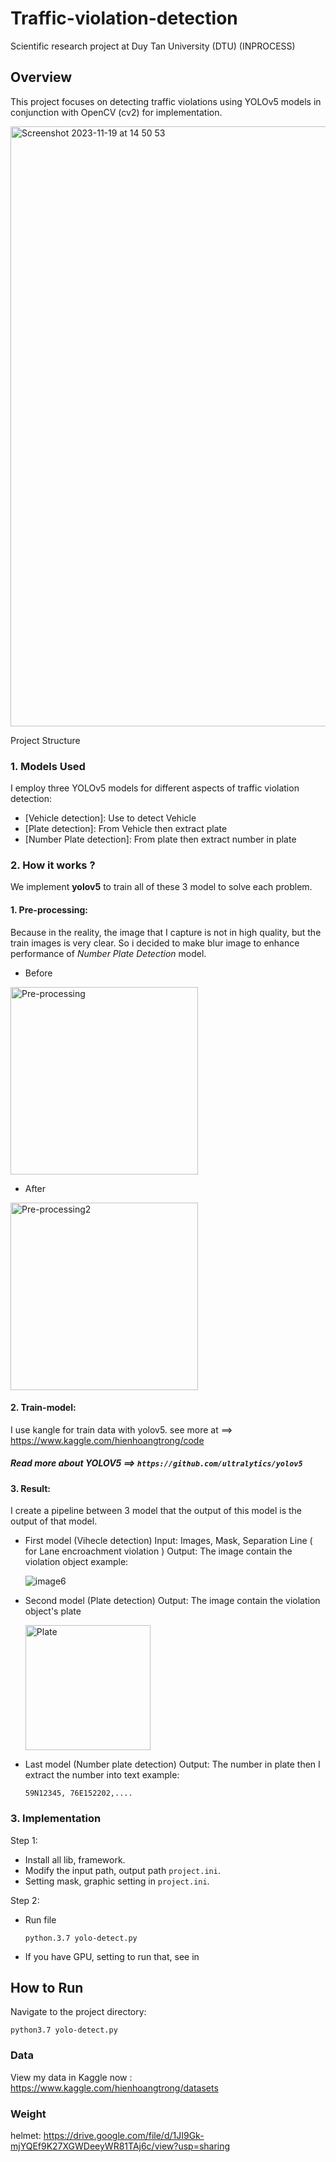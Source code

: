 # Traffic-violation-detection
Scientific research project at Duy Tan University (DTU) (INPROCESS)

## Overview
This project focuses on detecting traffic violations using YOLOv5 models in conjunction with OpenCV (cv2) for implementation.

<img width="960" alt="Screenshot 2023-11-19 at 14 50 53" src="https://github.com/TrH203/Traffic-violation-detection/assets/96675314/b945dfbd-220b-40c4-a162-bb4f988d5d5e">

Project Structure
### 1. Models Used
I employ three YOLOv5 models for different aspects of traffic violation detection:

- [Vehicle detection]: Use to detect Vehicle
- [Plate detection]: From Vehicle then extract plate 
- [Number Plate detection]: From plate then extract number in plate
### 2. How it works ?

We implement **yolov5** to train all of these 3 model to solve each problem.
#### 1. Pre-processing:
Because in the reality, the image that I capture is not in high quality, but the train images is very clear. So i decided to make blur image to enhance performance of _Number Plate Detection_ model.

- Before
  
<img width="300" alt="Pre-processing" src="https://github.com/TrH203/Traffic-violation-detection/assets/96675314/b8a34290-6ce4-4fac-8c98-69d0a2c983f5">

- After

<img width="300" alt="Pre-processing2" src="https://github.com/TrH203/Traffic-violation-detection/assets/96675314/bf95f393-e9e2-49b7-9c32-c2b7a0d2adce">

#### 2. Train-model:
I use kangle for train data with yolov5. see more at ==> https://www.kaggle.com/hienhoangtrong/code

##### Read more about YOLOV5  ==> `https://github.com/ultralytics/yolov5`


#### 3. Result:
I create a pipeline between 3 model that the output of this model is the output of that model.
- First model (Vihecle detection)
  Input: Images, Mask, Separation Line ( for Lane encroachment violation )
  Output:
    The image contain the violation object
  example:
  
  ![image6](https://github.com/TrH203/Traffic-violation-detection/assets/96675314/596a63a0-4342-4096-83f3-53435c232839)

  

- Second model (Plate detection)
  Output:
    The image contain the violation object's plate
  
  <img width="200" alt="Plate" src="https://github.com/TrH203/Traffic-violation-detection/assets/96675314/22022b1a-5a5f-4bff-8643-f8ee3f1c2399">

- Last model (Number plate detection)
  Output:
    The number in plate then I extract the number into text
  example:
  
  `59N12345, 76E152202,....`



### 3. Implementation

Step 1:
- Install all lib, framework.
- Modify the input path, output path `project.ini`.
- Setting mask, graphic setting in `project.ini`.

Step 2:
- Run file
   ```
   python.3.7 yolo-detect.py
   ```
- If you have GPU, setting to run that, see in 

## How to Run
Navigate to the project directory:
```
python3.7 yolo-detect.py
```


### Data
View my data in Kaggle now : https://www.kaggle.com/hienhoangtrong/datasets


### Weight
helmet: https://drive.google.com/file/d/1JI9Gk-mjYQEf9K27XGWDeeyWR81TAj6c/view?usp=sharing
